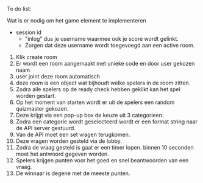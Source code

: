 To do list:

Wat is er nodig om het game element te implementeren

* session id
    * "inlog" dus je username waarmee ook je score wordt gelinkt.
    * Zorgen dat deze username wordt toegevoegd aan een active room.

1. Klik create room
2. Er wordt een room aangemaakt met unieke code en door user gekozen naam
3. user joint deze room automatisch
4. deze room is een object wat bijhoudt welke spelers in de room zitten.
5. Zodra alle spelers op de ready check hebben geklikt kan het spel worden gestart.
6. Op het moment van starten wordt er uit de spelers een random quizmaster gekozen.
7. Deze krijgt via een pop-up box de keuze uit 3 categorieen.
8. Zodra een categorie wordt geselecteerd wordt er een format string naar de API server gestuurd.
9. Van de API moet een set vragen terugkomen. 
10. Deze vragen worden gesteld via de lobby.
11. Zodra de vraag gesteld is gaat er een timer lopen. binnen 10 seconden moet het antwoord gegeven worden.
12. Spelers krijgen punten voor het goed en snel beantwoorden van een vraag.
13. De winnaar is degene met de meeste punten.